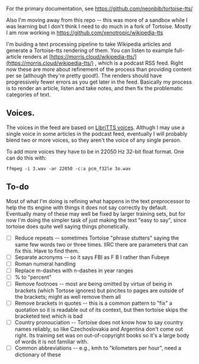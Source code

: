 For the primary documentation, see https://github.com/neonbjb/tortoise-tts/

Also I'm moving away from this repo -- this was more of a sandbox while I was learning but I don't think I need to do much in a fork of Tortoise. Mostly I am now working in https://github.com/xenotropic/wikipedia-tts

I'm buiding a text processing pipeline to take Wikipedia articles and generate a Tortoise-tts rendering of them. You can listen to example full-article renders at [https://morris.cloud/wikipedia-tts/](https://morris.cloud/wikipedia-tts/) , which is a podcast RSS feed. Right now these are more about refinement of the process than providing content per se (although they're pretty good!). The renders should have progressively fewer errors as you get later in the feed. Basically my process is to render an article, listen and take notes, and then fix the problematic categories of text.

## Voices. 

The voices in the feed are based on [LibriTTS voices](https://www.openslr.org/60/). Althugh I may use a single voice in some articles in the podcast feed, eventually I will probably blend two or more voices, so they aren't the voice of any single person. 
 
To add more voices they have to be in 22050 Hz 32-bit float format. One can do this with:

`ffmpeg -i 3.wav -ar 22050 -c:a pcm_f32le 3o.wav`

## To-do

Most of what I'm doing is refining what happens in the text preprocessor to help the tts engine with things it does not say correctly by default. Eventually many of these may well be fixed by larger training sets, but for now I'm doing the simpler task of just making the text "easy to say", since tortoise does quite well saying things phonetically.  

- [ ] Reduce repeats -- sometimes Tortoise "phrase stutters" saying the same few words two or three times. IIRC there are parameters that can fix this. Have to find them. 
- [ ] Separate acronyms -- so it says FBI as F B I rather than Fubeye
- [ ] Roman numeral handling 
- [ ] Replace m-dashes with n-dashes in year ranges
- [ ] % to "percent"
- [ ] Remove footnoes -- most are being omitted by virtue of being in brackets (which Tortose ignores) but pincites to pages are outside of the brackets; might as well remove them all
- [ ] Remove brackets in quotes -- this is a common pattern to "fix" a quotation so it is readable out of its context, but then tortoise skips the bracketed text which is bad
- [ ] Country pronouciation -- Tortoise does not know how to say country names reliably, so like Czechoslovakia and Argentina don't come out right. Its training set was on out-of-copyright books so it's a large body of words it is not familiar with. 
- [ ] Common abbreviations -- e.g., kmh to "kilometers per hour", need a dictionary of these

